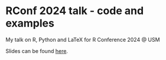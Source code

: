 # RConf 2024 talk - code and examples
My talk on R, Python and LaTeX for R Conference 2024 @ USM

Slides can be found [here](https://docs.google.com/presentation/d/1HPo-kQum1m0W0Mhrvr5raXFjkrOxeevK/edit?usp=sharing&ouid=106265123658887216241&rtpof=true&sd=true).
